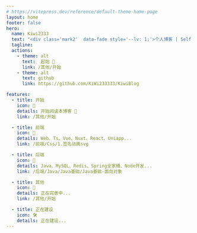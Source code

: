 ```yaml
---
# https://vitepress.dev/reference/default-theme-home-page
layout: home
footer: false
hero:
  name: Kiwi2333
  text: "<div class='mark2'  data-fade style='--lv: 1;'>个人博客 | Self Blog</div>"
  tagline: 
  actions:
    - theme: alt
      text:  起始 🎨
      link: /其他/开始
    - theme: alt 
      text: github
      link: https://github.com/KiWi233333/KiwiBlog

features: 
  - title: 开始
    icon: 🎊
    details: 开始阅读本博客 🎉
    link: /其他/开始

  - title: 前端
    icon: 🧪
    details: Web、Ts、Vue、Nuxt、React、Uniapp...
    link: /前端/Css/1.签名动画svg

  - title: 后端
    icon: 💊
    details: Java、MySQL、Redis、Spring全家桶、Node开发...
    link: /后端/Java/Java基础/Java基础-面向对象

  - title: 其他
    icon: 📁
    details: 正在完善中...
    link: /其他/开始

  - title: 正在建设
    icon: 🛠
    details: 正在建设...
---
```


